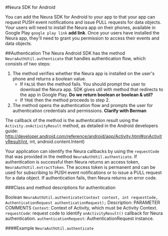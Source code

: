
#Neura SDK for Android

You can add the Neura SDK for Android to your app to that your app can request PUSH event notifications and issue PULL requests for data objects.  Your users will need to install the Neura app on their phones, available in Google Play `google play link` **add link**.  Once your users have installed the Neura app, they'll need to grant you permission to access their events and data objects.


##AuthenticationThe Neura Android SDK has the method `NeuraAuthUtil.authenticate` that handles authentication flow, which consists of two steps:
1.	The method verifies whether the Neura app is installed on the user's phone and returns a boolean value.
    - If `FALSE` then the method fails. You should prompt the user to download the Neura app. SDK gives util with method that redirects to the app in Google Play. **Do we return boolean or boolean & util?**
    - If `TRUE` then the method proceeds to step 2.
2.	The method opens the authentication flow and prompts the user for authentication credentials and permissions.  **Clarify with Berman**The callback of the method is the authentication result using the `Activity.onActivityResult` method, as detailed in the Android developers guide: http://developer.android.com/reference/android/app/Activity.html#onActivityResult(int, int, android.content.Intent)

Your application can identify the Neura callbacks by using the `requestCode` that was provided in the method `NeuraAuthUtil.authenticate`.  If authentication is successful then Neura returns an access token, `NeuraAuthUtil.extractToken`. The access token is permanent and can be used for subscribing to PUSH event notifications or to issue a PULL request for a data object.  If authentication fails, then Neura returns an error code.

###Class and method descriptions for authenticationBoolean `NeuraAuthUtil.authenticate(Context context, int requestCode, AuthenticationRequest authenticationRequest);` Description:PARAMETER	COMMENTS`Context`: Context of Activity, which must be Activity Context. `requestCode`: request code to identify `onActivityResult()` callback for Neura authentication.`authenticationRequest`: AuthenticationRequest instance.####Example `NeuraAuthUtil.authenticate`


